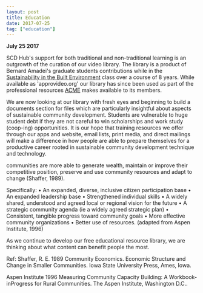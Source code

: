 ```yaml
---
layout: post
title: Education
date: 2017-07-25
tag: ["education"]
---
```


**July 25 2017**

SCD Hub's support for both traditional and non-traditional learning is an outgrowth of the curation of our video library.  The library is a product of Bernard Amadei's graduate students contributions while in the [Sustainability in the Built Environment](http://ceae.colorado.edu/~amadei/CVEN4700/index.htm) class over a course of 8 years.  While available as 'approvideo.org' our library has since been used as part of the professional resources [ACME](https://www.asme.org/) makes available to its members. 

We are now looking at our library with fresh eyes and beginning to build a documents section for files which are particularly insightful about aspects of sustainable community development.  Students are vulnerable to huge student debt if they are not careful to win scholarships and work study (coop-ing) opportunities.  It is our hope that training resources we offer through our apps and website, email lists, print media, and direct mailings will make a difference in how people are able to prepare themselves for a productive career rooted in sustainable community development technique and technology.

communities are more able to generate wealth, maintain or improve their competitive position, preserve and use community resources and adapt to change (Shaffer, 1989).

Specifically:
• An expanded, diverse, inclusive citizen participation base
• An expanded leadership base
• Strengthened individual skills
• A widely shared, understood and agreed local or regional vision for the future
• A strategic community agenda (ie a widely agreed strategic plan)
• Consistent, tangible progress toward community goals
• More effective community organizations
• Better use of resources. (adapted from Aspen Institute, 1996)

As we continue to develop our free educational resource library, we are thinking about what content can benefit people the most. 

Ref:
Shaffer, R. E. 1989 Community Economics. Economic Structure and Change in
Smaller Communities. Iowa State University Press, Ames, Iowa.

Aspen Institute 1996 Measuring Community Capacity Building: A Workbook-inProgress for Rural Communities. The Aspen Institute, Washington D.C..
